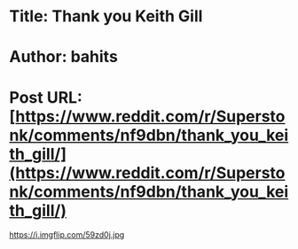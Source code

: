 # Title: Thank you Keith Gill
# Author: bahits
# Post URL: [https://www.reddit.com/r/Superstonk/comments/nf9dbn/thank_you_keith_gill/](https://www.reddit.com/r/Superstonk/comments/nf9dbn/thank_you_keith_gill/)


https://i.imgflip.com/59zd0j.jpg